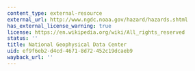 ```yaml
---
content_type: external-resource
external_url: http://www.ngdc.noaa.gov/hazard/hazards.shtml
has_external_license_warning: true
license: https://en.wikipedia.org/wiki/All_rights_reserved
status: ''
title: National Geophysical Data Center
uid: ef9f6eb2-d4cd-4671-8d72-452c19dcaeb9
wayback_url: ''
---
```

